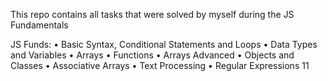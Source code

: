 This repo contains all tasks that were solved by myself during the JS Fundamentals

JS Funds: • Basic Syntax, Conditional Statements and Loops • Data Types and Variables • Arrays • Functions • Arrays Advanced • Objects and Classes • Associative Arrays • Text Processing • Regular Expressions
11
